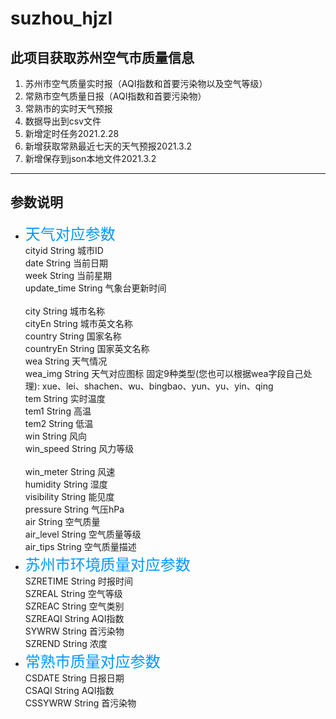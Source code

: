 <!--
 * @Author       : Yuki
 * @Date         : 2021-02-23 23:48:01
 * @LastEditors: Please set LastEditors
 * @LastEditTime: 2021-02-27 14:31:03
 * @FilePath     : \suzhou_hjzl\README.md
-->
# suzhou_hjzl
## 此项目获取苏州空气市质量信息

1. 苏州市空气质量实时报（AQI指数和首要污染物以及空气等级）
2. 常熟市空气质量日报（AQI指数和首要污染物）
3. 常熟市的实时天气预报
4. 数据导出到csv文件
5. 新增定时任务2021.2.28
6. 新增获取常熟最近七天的天气预报2021.3.2
7. 新增保存到json本地文件2021.3.2
---
## 参数说明
- <font color=#0099ff size=5>天气对应参数</br></font>
cityid	String	城市ID</br>
date	String	当前日期</br>
week	String	当前星期</br>
update_time	String	气象台更新时间</br>	
city	String	城市名称</br>
cityEn	String	城市英文名称</br>	
country	String	国家名称</br>
countryEn	String	国家英文名称</br>	
wea	String	天气情况</br>
wea_img	String	天气对应图标	固定9种类型(您也可以根据wea字段自己处理):
xue、lei、shachen、wu、bingbao、yun、yu、yin、qing</br>
tem	String	实时温度</br>
tem1	String	高温</br>
tem2	String	低温</br>
win	String	风向</br>
win_speed	String	风力等级</br>	
win_meter	String	风速</br>
humidity	String	湿度</br>
visibility	String	能见度</br>
pressure	String	气压hPa</br>
air	String	空气质量</br>
air_level	String	空气质量等级</br>	
air_tips	String	空气质量描述</br>
- <font color=#0099ff size=5>苏州市环境质量对应参数</br></font>
SZRETIME    String  时报时间</br>
SZREAL      String  空气等级</br>
SZREAC      String  空气类别</br>
SZREAQI     String  AQI指数</br>
SYWRW       String  首污染物</br>
SZREND      String  浓度</br>
- <font color=#0099ff size=5>常熟市质量对应参数</br></font>
CSDATE      String  日报日期</br>
CSAQI       String  AQI指数</br>
CSSYWRW     String  首污染物</br>
